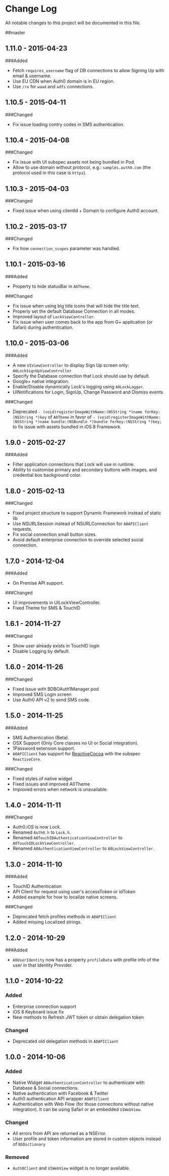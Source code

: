 # Change Log
All notable changes to this project will be documented in this file.

##master

## 1.11.0 - 2015-04-23

###Added
- Fetch `requires_username` flag of DB connections to allow Signing Up with email & username.
- Use EU CDN when Auth0 domain is in EU region.
- Use `/ro` for `waad` and `adfs` connections.

## 1.10.5 - 2015-04-11

###Changed
- Fix issue loading contry codes in SMS authentication.

## 1.10.4 - 2015-04-08

###Changed
- Fix issue with UI subspec assets not being bundled in Pod.
- Allow to use domain without protocol, e.g.: `samples.auth0.com` (the protocol used in this case is `https`).

## 1.10.3 - 2015-04-03

###Changed
- Fixed issue when using clientId + Domain to configure Auth0 account.

## 1.10.2 - 2015-03-17

###Changed
- Fix how `connection_scopes` parameter was handled.

## 1.10.1 - 2015-03-16

###Added
- Property to hide statusBar in `A0Theme`.

###Changed
- Fix issue when using big title icons that will hide the title text.
- Properly set the default Database Connection in all modes.
- Improved layout of `LockViewController`.
- Fix issue when user comes back to the app from G+ application (or Safari) during authentication.

## 1.10.0 - 2015-03-06

###Added
- A new `UIViewController` to display Sign Up screen only: `A0LockSignUpViewController`
- Specify the Database connection that Lock should use by default.
- Google+ native integration.
- Enable/Disable dynamically Lock's logging using `A0LockLogger`.
- UINotifications for Login, SignUp, Change Password and Dismiss events

###Changed
- Deprecated `- (void)registerImageWithName:(NSString *)name forKey:(NSString *)key` of `A0Theme` in favor of `- (void)registerImageWithName:(NSString *)name bundle:(NSBundle *)bundle forKey:(NSString *)key;` to fix issue with assets bundled in iOS 8 Framework.

## 1.9.0 - 2015-02-27

###Added
- Filter application connections that Lock will use in runtime.
- Ability to customise primary and secondary buttons with images, and credential box background color.

## 1.8.0 - 2015-02-13

###Changed
- Fixed project structure to support Dynamic Framework instead of static lib
- Use NSURLSession instead of NSURLConnection for `A0APIClient` requests.
- Fix social connection small button sizes.
- Avoid default enterprise connection to override selected social connection.
 
## 1.7.0 - 2014-12-04

###Added
- On Premise API support.

###Changed
- UI improvements in UILockViewController.
- Fixed Theme for SMS & TouchID

## 1.6.1 - 2014-11-27

###Changed
- Show user already exists in TouchID login
- Disable Logging by default.

## 1.6.0 - 2014-11-26

###Changed
- Fixed issue with BDBOAuth1Manager pod
- Improved SMS Login screen
- Use Auth0 API v2 to send SMS code.

## 1.5.0 - 2014-11-25

###Added
- SMS Authentication (Beta).
- OSX Support (Only Core classes no UI or Social integration).
- 1Password extension support.
- `A0APIClient` has support for [ReactiveCocoa](https://github.com/ReactiveCocoa/ReactiveCocoa) with the subspec `ReactiveCore`.

###Changed
- Fixed styles of native widget
- Fixed issues and improved A0Theme
- Improved errors when network is unavailable.

## 1.4.0 - 2014-11-11
###Changed
- Auth0.iOS is now Lock.
- Renamed `Auth0.h` to `Lock.h`.
- Renamed `A0TouchIDAuthenticationViewController` to `A0TouchIDLockViewController`.
- Renamed `A0AuthenticationViewController` to `A0LockViewController`.

## 1.3.0 - 2014-11-10
###Added
- TouchID Authentication
- API Client for request using user's accessToken or idToken
- Added example for how to localize native screens.

###Changed
- Deprecated fetch profiles methods in `A0APIClient`
- Added missing Localized strings.

## 1.2.0 - 2014-10-29
###Added
- `A0UserIdentity` now has a property `profileData` with profile info of the user in that Identity Provider.

## 1.1.0 - 2014-10-22
### Added
- Enterprise connection support
- iOS 8 Keyboard issue fix
- New methods to Refresh JWT token or obtain delegation token

### Changed
- Deprecated old delegation methods in `A0APIClient`

## 1.0.0 - 2014-10-06
### Added
- Native Widget `A0AuthenticationController` to authenticate with Database & Social connections.
- Native authentication with Facebook & Twitter
- Auth0 authentication API wrapper `A0APIClient`
- Authentication with Web Flow (for those connecitons without native integration). It can be using Safari or an embedded `UIWebView`.

### Changed
- All errors from API are returned as a NSError.
- User profile and token information are stored in custom objects instead of `NSDictionary`

### Removed
- `Auth0Client` and `UIWebView` widget is no longer available.
